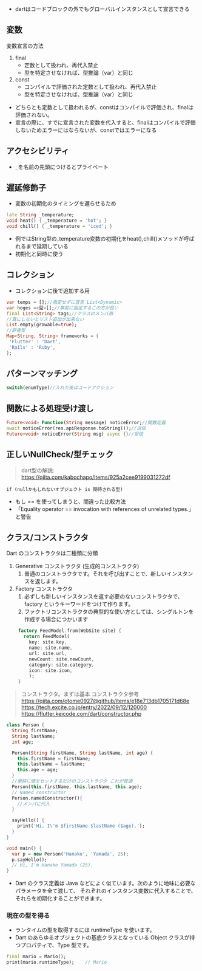 
- dartはコードブロックの外でもグローバルインスタンスとして宣言できる
## 変数
変数宣言の方法
1. final
   - 定数として扱われ、再代入禁止
   - 型を特定させなければ、型推論（var）と同じ
2. const
   - コンパイルで評価された定数として扱われ、再代入禁止
   - 型を特定させなければ、型推論（var）と同じ
- どちらとも定数として扱われるが、constはコンパイルで評価され、finalは評価されない。
- 宣言の際に、すでに宣言された変数を代入すると、finalはコンパイルで評価しないためエラーにはならないが、constではエラーになる
## アクセシビリティ
- `_`を名前の先頭につけるとプライベート
## 遅延修飾子
- 変数の初期化のタイミングを遅らせるため
```dart
late String _temperature;
void heat() { _temperature = 'hot'; }
void chill() { _temperature = 'iced'; }
```
  - 例ではString型の_temperature変数の初期化をheat(),chill()メソッドが呼ばれるまで延期している
- 初期化と同時に使う
## コレクション
- コレクションに後で追加する用
```dart
var temps = [];//指定せずに宣言 List<Dynamic>
var hoges =<型>[];//事前に指定するこの方が良い
final List<String> tags;//クラスのメンバ用
//真にしないとリスト追加が出来ない
List.empty(growable=true);
//辞書型
Map<String, String> frameworks = {
 'Flutter' : 'Dart',
 'Rails' : 'Ruby',
};
```
## パターンマッチング
```dart
switch(enumType)//入れた後はコードアクション
```
## 関数による処理受け渡し
```dart
Future<void> Function(String message) noticeError;//関数定義
await noticeError(res.apiResponse.toString());//送信
Future<void> noticeError(String msg) async {}//受信
```
## 正しいNullCheck/型チェック
>dart型の解説:
>https://qiita.com/kabochapo/items/925a2cee9199031272df
```
if (nullかもしれないオブジェクト is 期待される型)
```
- もし == を使ってしまうと、間違った比較方法
- 「Equality operator == invocation with references of unrelated types.」と警告
## クラス/コンストラクタ
Dart のコンストラクタは二種類に分類
1. Generative コンストラクタ (生成的コンストラクタ)
   1. 普通のコンストラクタです。それを呼び出すことで、新しいインスタンスを返します。
2. Factory コンストラクタ
   1. 必ずしも新しいインスタンスを返す必要のないコンストラクタで、factory というキーワードをつけて作ります。
   2. ファクトリコンストラクタの典型的な使い方としては、シングルトンを作成する場合につかいます
   ```dart
    factory FeedModel.from(WebSite site) {
      return FeedModel(
        key: site.key,
        name: site.name,
        url: site.url,
        newCount: site.newCount,
        category: site.category,
        icon: site.icon,
        );
    }
    ```
>コンストラクタ。まずは基本
>コンストラクタ参考
>https://qiita.com/otome0927@github/items/e18e713db1705171d68e
>https://tech.excite.co.jp/entry/2022/09/12/120000
>https://flutter.keicode.com/dart/constructor.php
```dart
class Person {
  String firstName;
  String lastName;
  int age;

  Person(String firstName, String lastName, int age) {
    this.firstName = firstName;
    this.lastName = lastName;
    this.age = age;
  }
  //単純に値をセットするだけのコンストラクタ これが普通
  Person(this.firstName, this.lastName, this.age);
  // Named constructor
  Person.namedConstructor(){
    //メンバに代入
  }

  sayHello() {
    print('Hi, I\'m $firstName $lastName ($age).');
  }
}

void main() {
  var p = new Person('Hanako', 'Yamada', 25);
  p.sayHello();
  // Hi, I'm Hanako Yamada (25).
}
```
- Dart のクラス定義は Java などによく似ています。次のように地味に必要なパラメータを全て渡して、 それぞれのインスタンス変数に代入することで、それらを初期化することができます。
### 現在の型を得る
- ランタイムの型を取得するには runtimeType を使います。
- Dart のあらゆるオブジェクトの基底クラスとなっている Object クラスが持つプロパティで、Type 型です。
```dart
final mario = Mario();
print(mario.runtimeType);    // Mario
```






